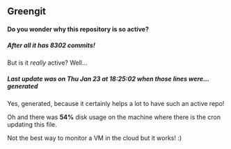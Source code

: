 ## Greengit

#### Do you wonder why this repository is so active?

##### After all it has 8302 commits!

But is it *really* active? Well...

##### Last update was on Thu Jan 23 at 18:25:02 when those lines were... generated

Yes, generated, because it certainly helps a lot to have such an active repo!

Oh and there was **54%** disk usage on the machine
where there is the cron updating this file.

Not the best way to monitor a VM in the cloud but it works! :)
